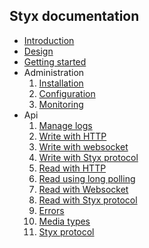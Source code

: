 Styx documentation
------------------

- [Introduction](./introduction.md)  
- [Design](./design.md)  
- [Getting started](./getting_started.md) 
- Administration
	1. [Installation](./administration.md)
	1. [Configuration](./configuration.md)
	1. [Monitoring](./monitoring.md)
- Api
	1. [Manage logs](./api/manage.md)
	1. [Write with HTTP](./api/write_HTTP.md)
	1. [Write with websocket](./api/write_WS.md)
	1. [Write with Styx protocol](/api/write_styx.md)
	1. [Read with HTTP](./api/read_HTTP.md)
	1. [Read using long polling](/api/read_longpolling.md)
	1. [Read with Websocket](./api/read_WS.md)
	1. [Read with Styx protocol](./api/read_styx.md)
	1. [Errors](./api/errors.md)
	1. [Media types](./api/media_types.md)
	1. [Styx protocol](./api/styx_protocol.md)
